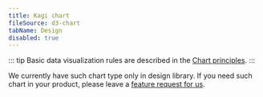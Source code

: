 ```yaml
---
title: Kagi chart
fileSource: d3-chart
tabName: Design
disabled: true
---
```


::: tip
Basic data visualization rules are described in the [Chart principles](/data-display/d3-chart/d3-chart).
:::

We currently have such chart type only in design library. If you need such chart in your product, please leave a [feature request for us](https://github.com/semrush/intergalactic/issues).
